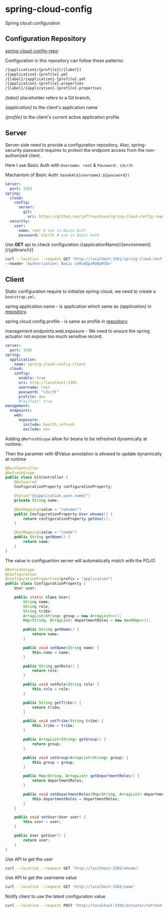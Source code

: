 # spring-cloud-config

Spring cloud configuration

## Configuration Repository

[spring-cloud-config-repo](https://github.com/jeffreychuuu/spring-cloud-config-repo)

Configuration in this repository can follow these patterns:

```sh
/{application}/{profile}[/{label}]
/{application}-{profile}.yml
/{label}/{application}-{profile}.yml
/{application}-{profile}.properties
/{label}/{application}-{profile}.properties
```

*{label}* placeholder refers to a Git branch,

*{application}* to the client's application name 

*{profile}* to the client's current active application profile

## Server

Server-side need to provide a configuration repository. Also, spring-security password requires to protect the endpoint access from the non-authorized client.

Here I use Basic Auth with `Username: root` & `Password: s3cr3t`

Machanism of Basic Auth: `base64(${username}:${password})`

```yml
server:
  port: 3301
spring:
  cloud:
    config:
      server:
        git:
          uri: https://github.com/jeffreychuuu/spring-cloud-config-repo.git
  security: 
    user:
      name: root # use in Baisc Auth
      password: s3cr3t # use in Baisc Auth
```

Use **GET** api to check configuration /{applicationName}/{environment}[/{gitbranch}]

```sh
curl --location --request GET 'http://localhost:3301/spring-cloud-config-client/dev' \
--header 'Authorization: Basic cm9vdDpzM2NyM3Q='
```

## Client

Static configuration require to initialize spring-cloud, we need to create a `bootstrap.yml`.

spring.application.name - is application which same as *{application}* in [repository](https://github.com/jeffreychuuu/spring-cloud-config-repo).

spring.cloud.config.profile - is same as profile in [repository](https://github.com/jeffreychuuu/spring-cloud-config-repo).

management.endpoints.web.exposure - We need to ensure the spring actuator not expose too much sensitive record.

```yaml
server:
  port: 3302
spring:
  application:
    name: spring-cloud-config-client
  cloud:
    config:
      enable: true
      uri: http://localhost:3301
      username: root
      password: "s3cr3t"
      profile: dev
      #failFast: true
management:
  endpoints:
    web:
      exposure:
        include: health,refresh
        exclude: env
```

Adding `@RefreshScope` allow for beans to be refreshed dynamically at runtime.

Then the paramter with @Value annotation is allowed to update dynamically at runtime

```java
@RestController
@RefreshScope
public class GitController {
    @Autowired
    ConfigurationProperty configurationProperty;

    @Value("${application.user.name}")
    private String name;

    @GetMapping(value = "/whoami")
    public ConfigurationProperty.User whoami() {
        return configurationProperty.getUser();
    }

    @GetMapping(value = "/name")
    public String getName() {
        return name;
    }
}
```

The value in configuartion server will automatically match with the POJO

```java
@RefreshScope
@Configuration
@ConfigurationProperties(prefix = "application")
public class ConfigurationProperty {
    User user;

    public static class User{
        String name;
        String role;
        String tribe;
        ArrayList<String> group = new ArrayList<>();
        Map<String, ArrayList> departmentRoles = new HashMap<>();

        public String getName() {
            return name;
        }

        public void setName(String name) {
            this.name = name;
        }

        public String getRole() {
            return role;
        }

        public void setRole(String role) {
            this.role = role;
        }

        public String getTribe() {
            return tribe;
        }

        public void setTribe(String tribe) {
            this.tribe = tribe;
        }

        public ArrayList<String> getGroup() {
            return group;
        }

        public void setGroup(ArrayList<String> group) {
            this.group = group;
        }

        public Map<String, ArrayList> getDepartmentRoles() {
            return departmentRoles;
        }

        public void setDepartmentRoles(Map<String, ArrayList> departmentRoles) {
            this.departmentRoles = departmentRoles;
        }
    }

    public void setUser(User user) {
        this.user = user;
    }

    public User getUser() {
        return user;
    }
}
```

Use API to get the user

```sh
curl --location --request GET 'http://localhost:3302/whoami' 
```

Use API to get the username value

```sh
curl --location --request GET 'http://localhost:3302/name' 
```

Notify client to use the latest configuration value

```sh
curl --location --request POST 'http://localhost:3302/actuator/refresh' 
```

